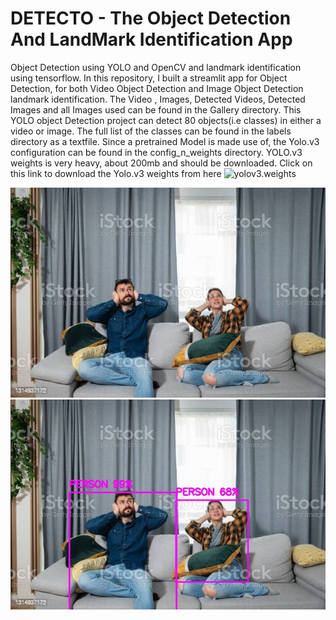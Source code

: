 # DETECTO - The Object Detection And LandMark Identification App
Object Detection using YOLO and OpenCV and landmark identification using tensorflow. In this repository, I built a streamlit app for Object Detection, for both Video Object Detection and Image Object Detection landmark identification.
The Video , Images, Detected Videos, Detected Images and all Images used can be found in the Gallery directory.
This YOLO object Detection project can detect 80 objects(i.e classes) in either a video or image. The full list of the classes can be found in the labels directory as a textfile. Since a pretrained Model is made use of, the Yolo.v3 configuration can be found in the config_n_weights directory. YOLO.v3 weights is very heavy, about 200mb and should be downloaded. Click on this link to download the Yolo.v3 weights from here ![yolov3.weights](https://pjreddie.com/media/files/yolov3.weights)

![](https://github.com/Divyansh6799/Objectdetection-web-application/blob/master/Gallary/image/img_1.jpg)
![](https://github.com/Divyansh6799/Objectdetection-web-application/blob/master/Gallary/image/detected_img_1.jpg)
